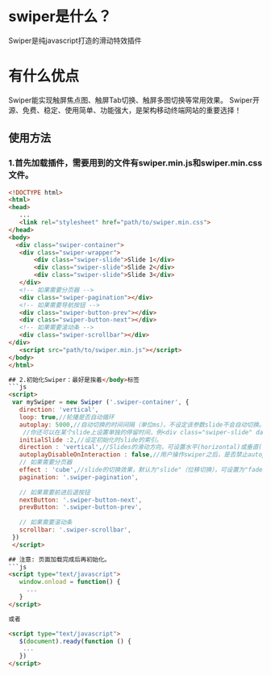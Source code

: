 # swiper是什么？
  Swiper是纯javascript打造的滑动特效插件
# 有什么优点
  Swiper能实现触屏焦点图、触屏Tab切换、触屏多图切换等常用效果。
  Swiper开源、免费、稳定、使用简单、功能强大，是架构移动终端网站的重要选择！
 ## 使用方法
 ### 1.首先加载插件，需要用到的文件有swiper.min.js和swiper.min.css文件。
 ```html
 <!DOCTYPE html>
<html>
<head>
    ...
    <link rel="stylesheet" href="path/to/swiper.min.css">
</head>
<body>
   <div class="swiper-container">
    <div class="swiper-wrapper">
        <div class="swiper-slide">Slide 1</div>
        <div class="swiper-slide">Slide 2</div>
        <div class="swiper-slide">Slide 3</div>
    </div>
    <!-- 如果需要分页器 -->
    <div class="swiper-pagination"></div>
    <!-- 如果需要导航按钮 -->
    <div class="swiper-button-prev"></div>
    <div class="swiper-button-next"></div>
    <!-- 如果需要滚动条 -->
    <div class="swiper-scrollbar"></div>
</div>
    <script src="path/to/swiper.min.js"></script>
</body>
</html>

## 2.初始化Swiper：最好是挨着</body>标签
```js
<script>        
  var mySwiper = new Swiper ('.swiper-container', {
    direction: 'vertical',
    loop: true,//轮播是否自动循环
    autoplay: 5000,//自动切换的时间间隔（单位ms），不设定该参数slide不会自动切换。
     //你还可以在某个slide上设置单独的停留时间，例<div class="swiper-slide" data-swiper-autoplay="2000">
    initialSlide :2,//设定初始化时slide的索引。
    direction : 'vertical',//Slides的滑动方向，可设置水平(horizontal)或垂直(vertical)。
    autoplayDisableOnInteraction : false,//用户操作swiper之后，是否禁止autoplay。默认为true：停止。
    // 如果需要分页器
    effect : 'cube',//slide的切换效果，默认为"slide"（位移切换），可设置为"fade"（淡入）"cube"（方块）"coverflow"（3d流）"flip"（3d翻转）。
    pagination: '.swiper-pagination',
    
    // 如果需要前进后退按钮
    nextButton: '.swiper-button-next',
    prevButton: '.swiper-button-prev',
    
    // 如果需要滚动条
    scrollbar: '.swiper-scrollbar',
  })        
  </script>

## 注意: 页面加载完成后再初始化。 
```js
<script type="text/javascript">
	window.onload = function() {
	  ...
	}
</script> 

或者

<script type="text/javascript">
	$(document).ready(function () {
	 ...
	})
</script>